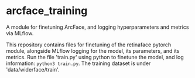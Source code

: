 # arcface_training
A module for finetuning ArcFace, and logging hyperparameters and metrics via MLflow.

This repository contains files for finetuning of the retinaface pytorch module, alongside MLflow logging for the model, its parameters, and its metrics. Run the file 'train.py' using python to finetune the model, and log information: `python3 train.py`. The training dataset is under 'data/widerface/train'.

